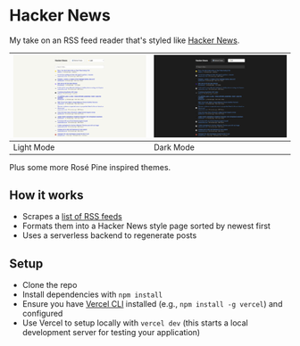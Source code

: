# Hacker News

My take on an RSS feed reader that's styled like [Hacker News](https://news.ycombinator.com/news).

| ![Light Mode](/img/frontpage-light.png) | ![Dark Mode](/img/frontpage-dark.png) |
|-----------------------------------------|---------------------------------------|
| Light Mode                              | Dark Mode                             |

Plus some more Rosé Pine inspired themes.

## How it works

- Scrapes a [list of RSS feeds](https://github.com/fluteds/rss-hn/blob/main/api/fetchFeeds.js)
- Formats them into a Hacker News style page sorted by newest first
- Uses a serverless backend to regenerate posts

## Setup

- Clone the repo
- Install dependencies with `npm install`
- Ensure you have [Vercel CLI](https://vercel.com/docs/cli) installed (e.g., `npm install -g vercel`) and configured
- Use Vercel to setup locally with `vercel dev` (this starts a local development server for testing your application)
